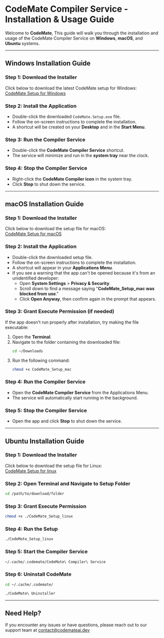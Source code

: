
# CodeMate Compiler Service - Installation & Usage Guide

Welcome to **CodeMate**, This guide will walk you through the installation and usage of the CodeMate Compiler Service on **Windows**, **macOS**, and **Ubuntu** systems.

---

## Windows Installation Guide

### Step 1: Download the Installer  
Click below to download the latest CodeMate setup for Windows:  
[CodeMate Setup for Windows](https://github.com/CodeMate-AI/codemate-edu-release/releases/download/v2.1.1/CodeMate_Setup_v2.1.1.exe)

### Step 2: Install the Application  
- Double-click the downloaded `CodeMate.Setup.exe` file.  
- Follow the on-screen instructions to complete the installation.  
- A shortcut will be created on your **Desktop** and in the **Start Menu**.

### Step 3: Run the Compiler Service  
- Double-click the **CodeMate Compiler Service** shortcut.  
- The service will minimize and run in the **system tray** near the clock.

### Step 4: Stop the Compiler Service  
- Right-click the **CodeMate Compiler icon** in the system tray.  
- Click **Stop** to shut down the service.

---

## macOS Installation Guide

### Step 1: Download the Installer  
Click below to download the setup file for macOS:  
[CodeMate Setup for macOS](https://github.com/CodeMate-AI/codemate-edu-release/releases/download/v2.1.1/CodeMate_Setup_mac)

### Step 2: Install the Application  
- Double-click the downloaded setup file.  
- Follow the on-screen instructions to complete the installation.  
- A shortcut will appear in your **Applications Menu**.  
- If you see a warning that the app can't be opened because it's from an unidentified developer:  
  - Open **System Settings** > **Privacy & Security**.  
  - Scroll down to find a message saying "**CodeMate_Setup_mac was blocked from use**."  
  - Click **Open Anyway**, then confirm again in the prompt that appears.

### Step 3: Grant Execute Permission (if needed)  
If the app doesn't run properly after installation, try making the file executable:

1. Open the **Terminal**.  
2. Navigate to the folder containing the downloaded file:
   ```bash
   cd ~/Downloads 
   ```
3. Run the following command:
   ```bash
   chmod +x CodeMate_Setup_mac
   ```

### Step 4: Run the Compiler Service  
- Open the **CodeMate Compiler Service** from the Applications Menu.  
- The service will automatically start running in the background.

### Step 5: Stop the Compiler Service  
- Open the app and click **Stop** to shut down the service.

---

## Ubuntu Installation Guide

### Step 1: Download the Installer  
Click below to download the setup file for Linux:  
[CodeMate Setup for linux](https://github.com/CodeMate-AI/codemate-edu-release/releases/download/v2.1.1/CodeMate_Setup_linux)

### Step 2: Open Terminal and Navigate to Setup Folder
```bash
cd /path/to/download/folder
```

### Step 3: Grant Execute Permission
```bash
chmod +x ./CodeMate_Setup_linux
```

### Step 4: Run the Setup
```bash
./CodeMate_Setup_linux
```

### Step 5: Start the Compiler Service
```bash
~/.cache/.codemate/CodeMate\ Compiler\ Service
```

### Step 6: Uninstall CodeMate
```bash
cd ~/.cache/.codemate/
```
```bash
./CodeMate\ Uninstaller
```

---

## Need Help?

If you encounter any issues or have questions, please reach out to our support team at contact@codemateai.dev
